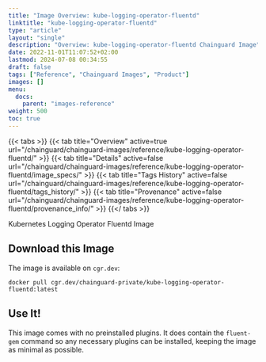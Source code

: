 ```yaml
---
title: "Image Overview: kube-logging-operator-fluentd"
linktitle: "kube-logging-operator-fluentd"
type: "article"
layout: "single"
description: "Overview: kube-logging-operator-fluentd Chainguard Image"
date: 2022-11-01T11:07:52+02:00
lastmod: 2024-07-08 00:34:55
draft: false
tags: ["Reference", "Chainguard Images", "Product"]
images: []
menu: 
  docs: 
    parent: "images-reference"
weight: 500
toc: true
---
```


{{< tabs >}}
{{< tab title="Overview" active=true url="/chainguard/chainguard-images/reference/kube-logging-operator-fluentd/" >}}
{{< tab title="Details" active=false url="/chainguard/chainguard-images/reference/kube-logging-operator-fluentd/image_specs/" >}}
{{< tab title="Tags History" active=false url="/chainguard/chainguard-images/reference/kube-logging-operator-fluentd/tags_history/" >}}
{{< tab title="Provenance" active=false url="/chainguard/chainguard-images/reference/kube-logging-operator-fluentd/provenance_info/" >}}
{{</ tabs >}}



<!--overview:start-->
Kubernetes Logging Operator Fluentd Image
<!--overview:end-->

## Download this Image

The image is available on `cgr.dev`:

```
docker pull cgr.dev/chainguard-private/kube-logging-operator-fluentd:latest
```


<!--body:start-->
## Use It!

This image comes with no preinstalled plugins. It does contain the `fluent-gem` command so any necessary plugins can
be installed, keeping the image as minimal as possible.
<!--body:end-->

